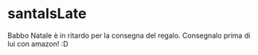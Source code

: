 santaIsLate
===========

Babbo Natale è in ritardo per la consegna del regalo. Consegnalo prima di lui con amazon! :D
